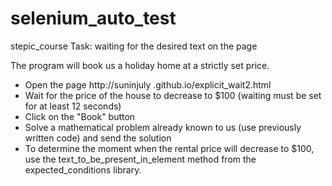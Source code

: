 # selenium_auto_test
stepic_course
Task: waiting for the desired text on the page

The program will book us a holiday home at a strictly set price.

- Open the page http://suninjuly .github.io/explicit_wait2.html
- Wait for the price of the house to decrease to $100 (waiting must be set for at least 12 seconds)
- Click on the "Book" button
- Solve a mathematical problem already known to us (use previously written code) and send the solution
- To determine the moment when the rental price will decrease to $100,
use the text_to_be_present_in_element method from the expected_conditions library.
